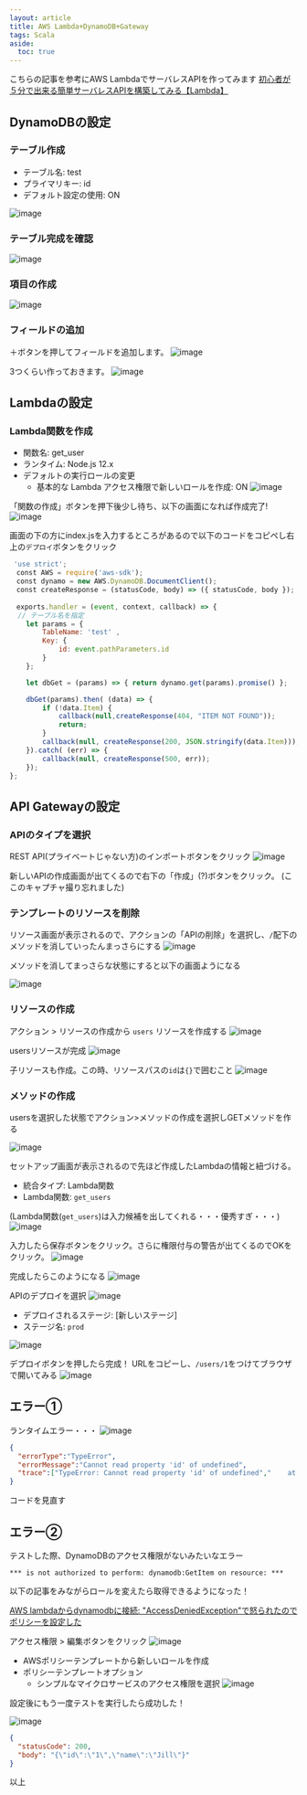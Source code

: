 ```yaml
---
layout: article
title: AWS Lambda+DynamoDB+Gateway
tags: Scala
aside:
  toc: true
---
```


こちらの記事を参考にAWS LambdaでサーバレスAPIを作ってみます
[初心者が５分で出来る簡単サーバレスAPIを構築してみる【Lambda】](https://recipe.kc-cloud.jp/archives/16877)



## DynamoDBの設定


### テーブル作成

- テーブル名: test
- プライマリキー: id
- デフォルト設定の使用: ON

![image](https://user-images.githubusercontent.com/44778704/100842692-926c5000-34bc-11eb-919a-aa9cd2fb1ff7.png)



### テーブル完成を確認

![image](https://user-images.githubusercontent.com/44778704/100843059-2211fe80-34bd-11eb-9842-9a7436b5f550.png)


### 項目の作成
![image](https://user-images.githubusercontent.com/44778704/100843367-99479280-34bd-11eb-93a7-b91b453357f2.png)

### フィールドの追加
＋ボタンを押してフィールドを追加します。
![image](https://user-images.githubusercontent.com/44778704/100843506-ceec7b80-34bd-11eb-8cf7-f41647f373a0.png)

3つくらい作っておきます。
![image](https://user-images.githubusercontent.com/44778704/100843714-1d017f00-34be-11eb-8b20-67e913797c26.png)


## Lambdaの設定

### Lambda関数を作成

- 関数名: get_user
- ランタイム: Node.js 12.x
- デフォルトの実行ロールの変更
  - 基本的な Lambda アクセス権限で新しいロールを作成: ON
![image](https://user-images.githubusercontent.com/44778704/100843951-7669ae00-34be-11eb-98f2-e001f92d16ab.png)


「関数の作成」ボタンを押下後少し待ち、以下の画面になれば作成完了!
![image](https://user-images.githubusercontent.com/44778704/100844234-ec6e1500-34be-11eb-86ee-5760aac0fea2.png)

画面の下の方にindex.jsを入力するところがあるので以下のコードをコピペし右上の`デプロイ`ボタンをクリック

```js
 'use strict';
　const AWS = require('aws-sdk');
　const dynamo = new AWS.DynamoDB.DocumentClient();
　const createResponse = (statusCode, body) => ({ statusCode, body });
　
　exports.handler = (event, context, callback) => {
  // テーブル名を指定
    let params = {
        TableName: 'test' ,
        Key: {
            id: event.pathParameters.id
        }
    };

    let dbGet = (params) => { return dynamo.get(params).promise() };

    dbGet(params).then( (data) => {
        if (!data.Item) {
            callback(null,createResponse(404, "ITEM NOT FOUND"));
            return;
        }
        callback(null, createResponse(200, JSON.stringify(data.Item)));
    }).catch( (err) => {
        callback(null, createResponse(500, err));
    });
};
```


## API Gatewayの設定

### APIのタイプを選択
REST API(プライベートじゃない方)のインポートボタンをクリック
![image](https://user-images.githubusercontent.com/44778704/100845920-3e179f00-34c1-11eb-80eb-fcc58af3e3ed.png)

新しいAPIの作成画面が出てくるので右下の「作成」(?)ボタンをクリック。
(ここのキャプチャ撮り忘れました)

### テンプレートのリソースを削除
リソース画面が表示されるので、アクションの「APIの削除」を選択し、`/`配下のメソッドを消していったんまっさらにする
![image](https://user-images.githubusercontent.com/44778704/100846695-2b519a00-34c2-11eb-84e1-379f38951769.png)


メソッドを消してまっさらな状態にすると以下の画面ようになる

![image](https://user-images.githubusercontent.com/44778704/100846945-7a97ca80-34c2-11eb-9d26-94a3d2f8bf74.png)

### リソースの作成
アクション > リソースの作成から `users` リソースを作成する
![image](https://user-images.githubusercontent.com/44778704/100847095-adda5980-34c2-11eb-8fbe-3b35e3148bf7.png)

usersリソースが完成
![image](https://user-images.githubusercontent.com/44778704/100847234-e37f4280-34c2-11eb-96f9-47295ea43809.png)

子リソースも作成。この時、リソースパスの`id`は`{}`で囲むこと
![image](https://user-images.githubusercontent.com/44778704/100951085-28ea5100-3551-11eb-90d3-242e041ab220.png)



### メソッドの作成

usersを選択した状態でアクション>メソッドの作成を選択しGETメソッドを作る

![image](https://user-images.githubusercontent.com/44778704/100951177-60f19400-3551-11eb-9cde-92e1fde4f52f.png)


セットアップ画面が表示されるので先ほど作成したLambdaの情報と紐づける。

- 統合タイプ: Lambda関数
- Lambda関数: `get_users`

(Lambda関数(`get_users`)は入力候補を出してくれる・・・優秀すぎ・・・)
![image](https://user-images.githubusercontent.com/44778704/100847506-45d84300-34c3-11eb-8e19-252a839dee3f.png)

入力したら保存ボタンをクリック。さらに権限付与の警告が出てくるのでOKをクリック。
![image](https://user-images.githubusercontent.com/44778704/100848223-2d1c5d00-34c4-11eb-9921-dc79674f22ba.png)


完成したらこのようになる
![image](https://user-images.githubusercontent.com/44778704/100848316-4d4c1c00-34c4-11eb-8cfa-a178014b8cef.png)


APIのデプロイを選択
![image](https://user-images.githubusercontent.com/44778704/100951322-b29a1e80-3551-11eb-80db-9c8f1547a7f6.png)

- デプロイされるステージ: \[新しいステージ\]
- ステージ名: `prod`

![image](https://user-images.githubusercontent.com/44778704/100951399-d2314700-3551-11eb-81ec-2eb7a3051d79.png)


デプロイボタンを押したら完成！
URLをコピーし、`/users/1`をつけてブラウザで開いてみる
![image](https://user-images.githubusercontent.com/44778704/100959893-96eb4400-3562-11eb-8fa1-6b0c4f37ba95.png)



## エラー①

ランタイムエラー・・・
![image](https://user-images.githubusercontent.com/44778704/100960005-c7cb7900-3562-11eb-8342-628f695f144c.png)


```json
{
  "errorType":"TypeError",
  "errorMessage":"Cannot read property 'id' of undefined",
  "trace":["TypeError: Cannot read property 'id' of undefined","    at Runtime.exports.handler (/var/task/index.js:11:38)","    at Runtime.handleOnce (/var/runtime/Runtime.js:66:25)"]
}
```

コードを見直す




## エラー②

テストした際、DynamoDBのアクセス権限がないみたいなエラー
```
*** is not authorized to perform: dynamodb:GetItem on resource: ***
```

以下の記事をみながらロールを変えたら取得できるようになった！

[AWS lambdaからdynamodbに接続: "AccessDeniedException"で怒られたのでポリシーを設定した](https://qiita.com/hiroga/items/a672344efcf940e66485)



アクセス権限 > 編集ボタンをクリック
![image](https://user-images.githubusercontent.com/44778704/100969508-80e77e80-3576-11eb-9046-00d8eebd5199.png)


- AWSポリシーテンプレートから新しいロールを作成
- ポリシーテンプレートオプション
  - シンプルなマイクロサービスのアクセス権限を選択
![image](https://user-images.githubusercontent.com/44778704/100969608-aaa0a580-3576-11eb-9358-a8384ed3654c.png)

設定後にもう一度テストを実行したら成功した！

![image](https://user-images.githubusercontent.com/44778704/100969811-0d923c80-3577-11eb-8999-d9276ce9039b.png)

```json
{
  "statusCode": 200,
  "body": "{\"id\":\"1\",\"name\":\"Jill\"}"
}
```

以上

